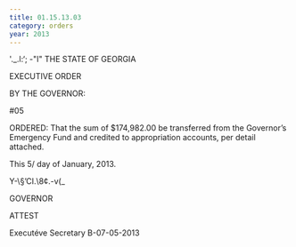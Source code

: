 ```yaml
---
title: 01.15.13.03
category: orders
year: 2013
---
```

 

'._.l:‘; -"I"
THE STATE OF GEORGIA

EXECUTIVE ORDER

BY THE GOVERNOR:

#05

ORDERED: That the sum of $174,982.00 be transferred from
the Governor’s Emergency Fund and credited to
appropriation accounts, per detail attached.

This 5/ day of January, 2013.

Y-\§’CI.\8¢.-v(_

GOVERNOR

ATTEST

 

Executéve Secretary
B-07-05-2013

